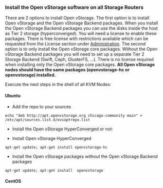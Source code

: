 ### <a name="installovs"></a>Install the Open vStorage software on all Storage Routers

There are 2 options to install Open vStorage. The first option is to
install Open vStorage and the Open vStorage Backend packages. When you
install the Open vStorage Backend packages you can use the disks inside
the host as Tier 2 storage (hyperconverged). You will need a
license to enable these packages. There is free license with
restrictions available which can be requested from the License section
under [Administration](Administration/administration.md). The second
option is to only install the Open vStorage core packages. Without the
Open vStorage Backend packages you will need to set up a separate Tier 2
Storage Backend (Swift, Ceph, GlusterFS, ...). There is no license
required when installing only the Open vStorage core packages.
**All Open vStorage nodes should have the same packages (openvstorage-hc or openvstorage) installed.**

Execute the next steps in the shell of all KVM Nodes:

#### Ubuntu
-   Add the repo to your sources
```
echo "deb http://apt.openvstorage.org chicago-community main" > /etc/apt/sources.list.d/ovsaptrepo.list
```
-  Install the Open vStorage HyperConverged or not:
  *   Install Open vStorage HyperConverged
```
apt-get update; apt-get install openvstorage-hc
```
  *   Install the Open vStorage packages *without* the Open vStorage Backend packages
```
apt-get update; apt-get install  openvstorage
```



#### CentOS

